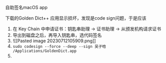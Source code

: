 自助签名macOS app

下载的Golden Dict++ 应用显示损坏，发现是code sign问题，于是应该

1. 在 Key Chain 中申请证书：钥匙串助理 -> 证书助理 -> 从颁发机构请求证书
2. 导出到磁盘之后，再导入钥匙串，选代码签名
3. ![[Pasted image 20230712105909.png]]
4. ```sudo codesign --force --deep --sign 吴子晗 /Applications/GoldenDict.app```
5. 